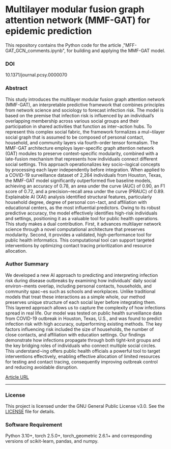 # Multilayer modular fusion graph attention network (MMF-GAT) for epidemic prediction

This repository contains the Python code for the article ,"MFF-GAT_GCN_comments.ipynb", for building and applying the MMF-GAT model. 

### DOI
10.1371/journal.pcsy.0000070

### Abstract

This study introduces the multilayer modular fusion graph attention network (MMF-GAT), an interpretable predictive framework that combines principles from network science and sociology to forecast infection risk. The model is based on the premise that infection risk is influenced by an individual’s overlapping membership across various social groups and their participation in shared activities that function as inter¬action hubs. To represent this complex social fabric, the framework formalizes a mul¬tilayer social graph that is assumed to be composed of personal contact, household, and community layers via fourth-order tensor formalism. The MMF-GAT architecture employs layer-specific graph attention network (GAT) modules to preserve context-specific modularity, combined with a late-fusion mechanism that represents how individuals connect different social settings. This approach operationalizes key socio¬logical concepts by processing each layer independently before integration. When applied to a COVID-19 surveillance dataset of 2,264 individuals from Houston, Texas, the MMF-GAT model significantly outperformed five baseline models, achieving an accuracy of 0.78, an area under the curve (AUC) of 0.90, an F1 score of 0.72, and a precision‒recall area under the curve (PRAUC) of 0.89. Explainable AI (XAI) analysis identified structural features, particularly household degree, degree of personal con¬tact, and affiliation with educational centers, as the most influential predictors. Owing to its robust predictive accuracy, the model effectively identifies high-risk individuals and settings, positioning it as a valuable tool for public health operations. This study makes a dual contribution. First, it advances multilayer network science through a novel computational architecture that preserves modularity. Second, it provides a validated, high-performance tool for public health informatics. This computational tool can support targeted interventions by optimizing contact tracing prioritization and resource allocation.

### Author Summary

We developed a new AI approach to predicting and interpreting infection risk during disease outbreaks by examining how individuals’ daily social environ¬ments overlap, including personal contacts, households, and community spac¬es such as schools and workplaces. Unlike traditional models that treat these interactions as a simple whole, our method preserves unique structure of each social layer before integrating them. This layered approach allows us to capture the complexity of how infections spread in real life. Our model was tested on public health surveillance data from COVID-19 outbreak in Houston, Texas, U.S., and was found to predict infection risk with high accuracy, outperforming existing methods. The key factors influencing risk included the size of households, the number of close contacts, and affiliation with education settings. Our findings demonstrate how infections propagate through both tight-knit groups and the key bridging roles of individuals who connect multiple social circles. This understand¬ing offers public health officials a powerful tool to target interventions effectively, enabling effective allocation of limited resources for testing and contact tracing, consequently improving outbreak control and reducing avoidable disruption.

[Article URL]()

-----

### License

This project is licensed under the GNU General Public License v3.0. See the [LICENSE](./LICENSE) file for details.

### Software Requirement

Python 3.10+, torch 2.5.0+, torch_geometric 2.6.1+ and corresponding versions of scikit-learn, pandas, and numpy.
